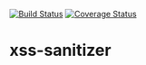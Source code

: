 [![Build Status](https://travis-ci.com/kalekarnn/xss-sanitizer.svg?branch=main)](https://travis-ci.com/kalekarnn/xss-sanitizer)
[![Coverage Status](https://coveralls.io/repos/github/kalekarnn/xss-sanitizer/badge.svg)](https://coveralls.io/github/kalekarnn/xss-sanitizer)

# xss-sanitizer
